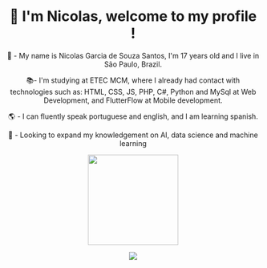 <h1 align="center"> 👋 I'm Nicolas, welcome to my profile ! </h1>

<div align="center">
<p>🧠 - My name is Nicolas Garcia de Souza Santos, I'm 17 years old and I live in São Paulo, Brazil.</p>
<p>📚- I'm studying at ETEC MCM, where I already had contact with technologies such as: HTML, CSS, JS, PHP, C#, Python and MySql at Web Development, and FlutterFlow at Mobile development.</p>
<p>🌎 - I can fluently speak portuguese and english, and I am learning spanish.</p> 
<p>🔎 - Looking to expand my knowledgement on AI, data science and machine learning </p>
</div>

<div align="center">
 <img height="180em" src="https://github-readme-stats.vercel.app/api/top-langs/?username=GustavoSilverio&layout=compact&langs_count=7&theme=dark"/>
</div>
  <p align="center">
  <a href="https://skillicons.dev">
    <img src="https://skillicons.dev/icons?i=html,css,js,cs,php,py,flutter" />
  </a>
</p>
  
</div>
  
  ##

